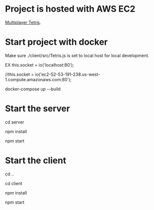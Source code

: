 # Project is hosted with AWS EC2 

[Multiplayer Tetris](http://ec2-52-53-191-238.us-west-1.compute.amazonaws.com:5000/). 

# Start project with docker 
 
Make sure ./client/src/Tetris.js is set to local host for local development. 

EX 
this.socket = io('localhost:80');   

//this.socket = io('ec2-52-53-191-238.us-west-1.compute.amazonaws.com:80');   

docker-compose up --build 

# Start the server 

cd server 

npm install  

npm start 


# Start the client 

cd .. 

cd client 

npm install 

npm start 
